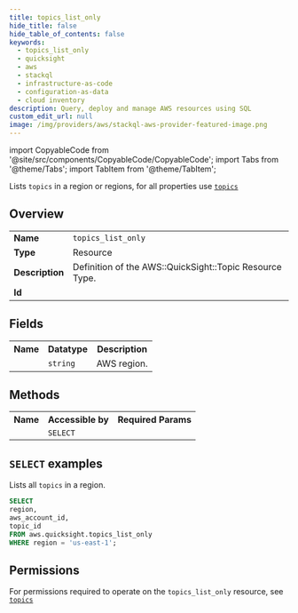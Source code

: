 ```yaml
---
title: topics_list_only
hide_title: false
hide_table_of_contents: false
keywords:
  - topics_list_only
  - quicksight
  - aws
  - stackql
  - infrastructure-as-code
  - configuration-as-data
  - cloud inventory
description: Query, deploy and manage AWS resources using SQL
custom_edit_url: null
image: /img/providers/aws/stackql-aws-provider-featured-image.png
---
```


import CopyableCode from '@site/src/components/CopyableCode/CopyableCode';
import Tabs from '@theme/Tabs';
import TabItem from '@theme/TabItem';

Lists <code>topics</code> in a region or regions, for all properties use <a href="/providers/aws/serviceName/topics/"><code>topics</code></a>

## Overview
<table><tbody>
<tr><td><b>Name</b></td><td><code>topics_list_only</code></td></tr>
<tr><td><b>Type</b></td><td>Resource</td></tr>
<tr><td><b>Description</b></td><td>Definition of the AWS::QuickSight::Topic Resource Type.</td></tr>
<tr><td><b>Id</b></td><td><CopyableCode code="aws.quicksight.topics_list_only" /></td></tr>
</tbody></table>

## Fields
<table><tbody><tr><th>Name</th><th>Datatype</th><th>Description</th></tr><tr><td><CopyableCode code="region" /></td><td><code>string</code></td><td>AWS region.</td></tr>
</tbody></table>

## Methods

<table><tbody>
  <tr>
    <th>Name</th>
    <th>Accessible by</th>
    <th>Required Params</th>
  </tr>
  <tr>
    <td><CopyableCode code="list_resources" /></td>
    <td><code>SELECT</code></td>
    <td><CopyableCode code="region" /></td>
  </tr>
</tbody></table>

## `SELECT` examples
Lists all <code>topics</code> in a region.
```sql
SELECT
region,
aws_account_id,
topic_id
FROM aws.quicksight.topics_list_only
WHERE region = 'us-east-1';
```


## Permissions

For permissions required to operate on the <code>topics_list_only</code> resource, see <a href="/providers/aws/quicksight/topics/#permissions"><code>topics</code></a>

